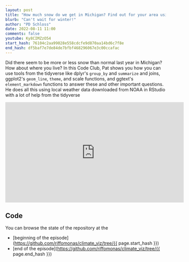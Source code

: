```yaml
---
layout: post
title: "How much snow do we get in Michigan? Find out for your area using the tidyverse (CC238)"
blurb: "Can't wait for winter!"
author: "PD Schloss"
date: 2022-08-11 11:00
comments: false
youtube: Ky8CIMZzO54
start_hash: 76104c2aa99028e558cdcfe9d870aa14bd6c7f8e
end_hash: df5baf7e7de84de7bfbf468296067e3c00ccafac
---
```


Did there seem to be more or less snow than normal last year in Michigan? How about where you live? In this Code Club, Pat shows you how you can use tools from the tidyverse like dplyr's `group_by` and `summarize` and joins, ggplot2's `geom_line`, `theme`, and scale functions, and ggtext's `element_markdown` functions to answer these and other important questions. He does all this using local weather data downloaded from NOAA in RStudio with a lot of help from the tidyverse


<iframe style="margin: 0 auto;display:block;" width="560" height="315" src="https://www.youtube.com/embed/{{ page.youtube }}" frameborder="0" allow="accelerometer; autoplay; encrypted-media; gyroscope; picture-in-picture" allowfullscreen></iframe>


## Code

You can browse the state of the repository at the
* [beginning of the episode](https://github.com/riffomonas/climate_viz/tree/{{ page.start_hash }})
* [end of the episode](https://github.com/riffomonas/climate_viz/tree/{{ page.end_hash }})
